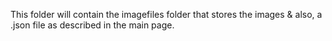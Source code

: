This folder will contain the imagefiles folder that stores the images & also, a .json file as described in the main page.